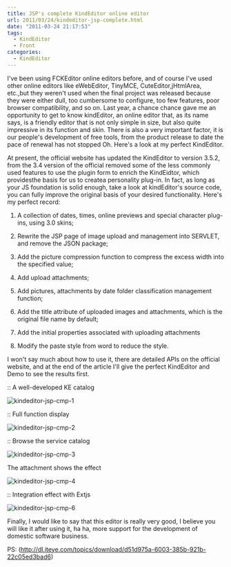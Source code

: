 ```yaml
---
title: JSP's complete KindEditor online editor
url: 2011/03/24/kindeditor-jsp-complete.html
date: "2011-03-24 21:17:53"
tags: 
  - KindEditor
  - Front
categories:
  - KindEditor
---
```


I've been using FCKEditor online editors before, and of course I've used other   online editors like eWebEditor, TinyMCE, CuteEditor,jHtmlArea, etc.,but they weren't used when the final project was released because they were either dull, too cumbersome to configure, too few features, poor browser compatibility, and so on. Last year, a chance chance gave me an opportunity to get to know kindEditor,   an online editor that, as its name says, is a friendly editor that is not only simple in size, but also quite impressive in its function and skin. There is also a very important factor, it is our people's development of free tools, from the product release to date the pace of renewal has not stopped Oh. Here's a look at my perfect KindEditor.  

<!--more-->

At present, the official website has updated the KindEditor to version 3.5.2, from the 3.4 version of the official removed some of the less commonly used features to use the plugin form to enrich the KindEidtor, which providesthe basis for us to createa personality plug-in. In fact, as long as your JS foundation is solid enough, take a look at kindEditor's source code, you can fully improve the original basis of your desired functionality. Here's my perfect record:

1. A collection of dates, times, online previews and special character plug-ins, using 3.0 skins;

2. Rewrite the JSP page of image upload and management into SERVLET, and remove the JSON package;

3. Add the picture compression function to compress the excess width into the specified value;

4. Add upload attachments;
 
5. Add pictures, attachments by date folder classification management function;

6. Add the title attribute of uploaded images and attachments, which is the original file name by default;

7. Add the initial properties associated with uploading attachments

8. Modify the paste style from word to reduce the style.

I won't say much about how to use it, there are detailed APIs on   the official website, and at the end of the article I'll give the perfect KindEditor and Demo to see the results first. 

:: A well-developed KE catalog

![kindeditor-jsp-cmp-1](http://siteimgs.lisenhui.cn/2011/03-24-kindeditor-jsp-cmp-1.png)

:: Full function display

![kindeditor-jsp-cmp-2](http://siteimgs.lisenhui.cn/2011/03-24-kindeditor-jsp-cmp-2.png)

:: Browse the service catalog

![kindeditor-jsp-cmp-3](http://siteimgs.lisenhui.cn/2011/03-24-kindeditor-jsp-cmp-3.png)

The attachment shows the effect

![kindeditor-jsp-cmp-4](http://siteimgs.lisenhui.cn/2011/03-24-kindeditor-jsp-cmp-4.png)

:: Integration effect with Extjs 

![kindeditor-jsp-cmp-6](http://siteimgs.lisenhui.cn/2011/03-24-kindeditor-jsp-cmp-6.png)

Finally, I would like to say that this editor is really very good, I believe you will like it after using it, ha ha, more support for the development of domestic software business.

PS: (http://dl.iteye.com/topics/download/d51d975a-6003-385b-921b-22c05ed3bad6)